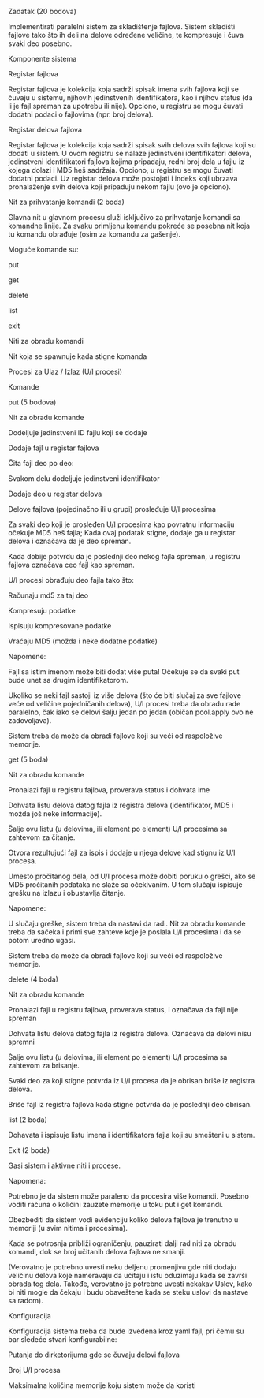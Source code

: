 Zadatak (20 bodova)

Implementirati paralelni sistem za skladištenje fajlova. Sistem skladišti fajlove tako što ih deli na delove određene veličine, te kompresuje i čuva svaki deo posebno.

Komponente sistema

Registar fajlova

Registar fajlova je kolekcija koja sadrži spisak imena svih fajlova koji se čuvaju u sistemu, njihovih jedinstvenih identifikatora, kao i njihov status (da li je fajl spreman za upotrebu ili nije). Opciono, u registru se mogu čuvati dodatni podaci o fajlovima (npr. broj delova).

Registar delova fajlova

Registar fajlova je kolekcija koja sadrži spisak svih delova svih fajlova koji su dodati u sistem. U ovom registru se nalaze jedinstveni identifikatori delova, jedinstveni identifikatori fajlova kojima pripadaju, redni broj dela u fajlu 
iz kojega dolazi i MD5 heš sadržaja. Opciono, u registru se mogu čuvati dodatni podaci. Uz registar delova može postojati i indeks koji ubrzava pronalaženje svih delova koji pripaduju nekom fajlu (ovo je opciono).

Nit za prihvatanje komandi (2 boda)

Glavna nit u glavnom procesu služi isključivo za prihvatanje komandi sa komandne linije. Za svaku primljenu komandu pokreće se posebna nit koja tu komandu obrađuje (osim za komandu za gašenje).

Moguće komande su:

put

get

delete

list

exit

Niti za obradu komandi

Nit koja se spawnuje kada stigne komanda

Procesi za Ulaz / Izlaz (U/I procesi)

Komande

put (5 bodova)

Nit za obradu komande

Dodeljuje jedinstveni ID fajlu koji se dodaje

Dodaje fajl u registar fajlova

Čita fajl deo po deo:

Svakom delu dodeljuje jedinstveni identifikator

Dodaje deo u registar delova

Delove fajlova (pojedinačno ili u grupi) prosleđuje U/I procesima

Za svaki deo koji je prosleđen U/I procesima kao povratnu informaciju očekuje MD5 heš fajla; Kada ovaj podatak stigne, dodaje ga u registar delova i označava da je deo spreman.

Kada dobije potvrdu da je poslednji deo nekog fajla spreman, u registru fajlova označava ceo fajl kao spreman.

U/I procesi obrađuju deo fajla tako što:

Računaju md5 za taj deo

Kompresuju podatke

Ispisuju kompresovane podatke

Vraćaju MD5 (možda i neke dodatne podatke)

Napomene:

Fajl sa istim imenom može biti dodat više puta! Očekuje se da svaki put bude unet sa drugim identifikatorom.

Ukoliko se neki fajl sastoji iz više delova (što će biti slučaj za sve fajlove veće od veličine pojedničanih delova), U/I procesi treba da obradu rade paralelno, čak iako se delovi šalju jedan po jedan (običan pool.apply ovo ne zadovoljava).

Sistem treba da može da obradi fajlove koji su veći od raspoložive memorije.

get (5 boda)

Nit za obradu komande

Pronalazi fajl u registru fajlova, proverava status i dohvata ime

Dohvata listu delova datog fajla iz registra delova (identifikator, MD5 i možda još neke informacije).

Šalje ovu listu (u delovima, ili element po element) U/I procesima sa zahtevom za čitanje.

Otvora rezultujući fajl za ispis i dodaje u njega delove kad stignu iz U/I procesa.

Umesto pročitanog dela, od U/I procesa može dobiti poruku o grešci, ako se MD5 pročitanih podataka ne slaže sa očekivanim. U tom slučaju ispisuje grešku na izlazu i obustavlja čitanje.

Napomene:

U slučaju greške, sistem treba da nastavi da radi. Nit za obradu komande treba da sačeka i primi sve zahteve koje je poslala U/I procesima i da se potom uredno ugasi.

Sistem treba da može da obradi fajlove koji su veći od raspoložive memorije.

delete (4 boda)

Nit za obradu komande

Pronalazi fajl u registru fajlova, proverava status, i označava da fajl nije spreman

Dohvata listu delova datog fajla iz registra delova. Označava da delovi nisu spremni

Šalje ovu listu (u delovima, ili element po element) U/I procesima sa zahtevom za brisanje.

Svaki deo za koji stigne potvrda iz U/I procesa da je obrisan briše iz registra delova.

Briše fajl iz registra fajlova kada stigne potvrda da je poslednji deo obrisan.

list (2 boda)

Dohavata i ispisuje listu imena i identifikatora fajla koji su smešteni u sistem.

Exit (2 boda)

Gasi sistem i aktivne niti i procese.

Napomena:

Potrebno je da sistem može paraleno da procesira više komandi. Posebno voditi računa o količini zauzete memorije u toku put i get komandi.

Obezbediti da sistem vodi evidenciju koliko delova fajlova je trenutno u memoriji (u svim nitima i procesima).

Kada se potrosnja približi ograničenju, pauzirati dalji rad niti za obradu komandi, dok se broj učitanih delova fajlova ne smanji.

(Verovatno je potrebno uvesti neku deljenu promenjivu gde niti dodaju veličinu delova koje nameravaju da učitaju i istu oduzimaju kada se završi obrada tog dela. Takođe, verovatno je potrebno uvesti nekakav Uslov, kako bi niti mogle da čekaju i budu obaveštene kada se steku uslovi da nastave sa radom).

Konfiguracija

Konfiguracija sistema treba da bude izvedena kroz yaml fajl, pri čemu su bar sledeće stvari konfigurabilne:

Putanja do dirketorijuma gde se čuvaju delovi fajlova

Broj U/I procesa

Maksimalna količina memorije koju sistem može da koristi
